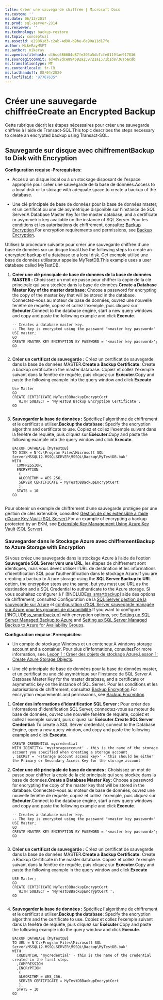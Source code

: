 ```yaml
---
title: Créer une sauvegarde chiffrée | Microsoft Docs
ms.custom: ''
ms.date: 06/13/2017
ms.prod: sql-server-2014
ms.reviewer: ''
ms.technology: backup-restore
ms.topic: conceptual
ms.assetid: e29061d3-c2ab-4d98-b9be-8e90a11d17fe
author: MikeRayMSFT
ms.author: mikeray
ms.openlocfilehash: d46cc686684d87fe393a5db7cfe01194ae917836
ms.sourcegitcommit: ad4d92dce894592a259721a1571b1d8736abacdb
ms.translationtype: MT
ms.contentlocale: fr-FR
ms.lasthandoff: 08/04/2020
ms.locfileid: "87707635"
---
```

# <a name="create-an-encrypted-backup"></a><span data-ttu-id="3eb40-102">Créer une sauvegarde chiffrée</span><span class="sxs-lookup"><span data-stu-id="3eb40-102">Create an Encrypted Backup</span></span>
  <span data-ttu-id="3eb40-103">Cette rubrique décrit les étapes nécessaires pour créer une sauvegarde chiffrée à l'aide de Transact-SQL.</span><span class="sxs-lookup"><span data-stu-id="3eb40-103">This topic describes the steps necessary to create an encrypted backup using Transact-SQL.</span></span>  
  
## <a name="backup-to-disk-with-encryption"></a><span data-ttu-id="3eb40-104">Sauvegarde sur disque avec chiffrement</span><span class="sxs-lookup"><span data-stu-id="3eb40-104">Backup to Disk with Encryption</span></span>  
 <span data-ttu-id="3eb40-105">**Configuration requise :**</span><span class="sxs-lookup"><span data-stu-id="3eb40-105">**Prerequisites:**</span></span>  
  
-   <span data-ttu-id="3eb40-106">Accès à un disque local ou à un stockage disposant de l'espace approprié pour créer une sauvegarde de la base de données.</span><span class="sxs-lookup"><span data-stu-id="3eb40-106">Access to a local disk or to storage with adequate space to create a backup of the database.</span></span>  
  
-   <span data-ttu-id="3eb40-107">Une clé principale de base de données pour la base de données master, et un certificat ou une clé asymétrique disponible sur l'instance de SQL Server.</span><span class="sxs-lookup"><span data-stu-id="3eb40-107">A Database Master Key for the master database, and a certificate or asymmetric key available on the instance of SQL Server.</span></span> <span data-ttu-id="3eb40-108">Pour les conditions et les autorisations de chiffrement, consultez [Backup Encryption](backup-encryption.md).</span><span class="sxs-lookup"><span data-stu-id="3eb40-108">For encryption requirements and permissions, see [Backup Encryption](backup-encryption.md).</span></span>  
  
 <span data-ttu-id="3eb40-109">Utilisez la procédure suivante pour créer une sauvegarde chiffrée d'une base de données sur un disque local.</span><span class="sxs-lookup"><span data-stu-id="3eb40-109">Use the following steps to create an encrypted backup of a database to a local disk.</span></span> <span data-ttu-id="3eb40-110">Cet exemple utilise une base de données utilisateur appelée MyTestDB.</span><span class="sxs-lookup"><span data-stu-id="3eb40-110">This example uses a user database called MyTestDB.</span></span>  
  
1.  <span data-ttu-id="3eb40-111">**Créer une clé principale de base de données de la base de données MASTER :** Choisissez un mot de passe pour chiffrer la copie de la clé principale qui sera stockée dans la base de données.</span><span class="sxs-lookup"><span data-stu-id="3eb40-111">**Create a Database Master Key of the master database:** Choose a password for encrypting the copy of the master key that will be stored in the database.</span></span> <span data-ttu-id="3eb40-112">Connectez-vous au moteur de base de données, ouvrez une nouvelle fenêtre de requête, copiez et collez l'exemple, puis cliquez sur **Exécuter**.</span><span class="sxs-lookup"><span data-stu-id="3eb40-112">Connect to the database engine, start a new query windows and copy and paste the following example and click **Execute**.</span></span>  
  
    ```  
    -- Creates a database master key.   
    -- The key is encrypted using the password "<master key password>"  
    USE master;  
    GO  
    CREATE MASTER KEY ENCRYPTION BY PASSWORD = '<master key password>';  
    GO  
  
    ```  
  
2.  <span data-ttu-id="3eb40-113">**Créer un certificat de sauvegarde :** Créez un certificat de sauvegarde dans la base de données MASTER.</span><span class="sxs-lookup"><span data-stu-id="3eb40-113">**Create a Backup Certificate:** Create a backup certificate in the master database.</span></span> <span data-ttu-id="3eb40-114">Copiez et collez l'exemple suivant dans la fenêtre de requête, puis cliquez sur **Exécuter**.</span><span class="sxs-lookup"><span data-stu-id="3eb40-114">Copy and paste the following example into the query window and click **Execute**</span></span>  
  
    ```  
    Use Master  
    GO  
    CREATE CERTIFICATE MyTestDBBackupEncryptCert  
       WITH SUBJECT = 'MyTestDB Backup Encryption Certificate';  
    GO  
  
    ```  
  
3.  <span data-ttu-id="3eb40-115">**Sauvegarder la base de données :** Spécifiez l'algorithme de chiffrement et le certificat à utiliser.</span><span class="sxs-lookup"><span data-stu-id="3eb40-115">**Backup the database:** Specify the encryption algorithm and certificate to use.</span></span> <span data-ttu-id="3eb40-116">Copiez et collez l'exemple suivant dans la fenêtre de requête, puis cliquez sur **Exécuter**.</span><span class="sxs-lookup"><span data-stu-id="3eb40-116">Copy and paste the following example into the query window and click **Execute**.</span></span>  
  
    ```  
    BACKUP DATABASE [MyTestDB]  
    TO DISK = N'C:\Program Files\Microsoft SQL Server\MSSQL12.MSSQLSERVER\MSSQL\Backup\MyTestDB.bak'  
    WITH  
      COMPRESSION,  
      ENCRYPTION   
       (  
       ALGORITHM = AES_256,  
       SERVER CERTIFICATE = MyTestDBBackupEncryptCert  
       ),  
      STATS = 10  
    GO  
  
    ```  
  
 <span data-ttu-id="3eb40-117">Pour obtenir un exemple de chiffrement d’une sauvegarde protégée par une gestion de clés extensible, consultez [Gestion de clés extensible à l’aide d’Azure Key Vault &#40;SQL Server&#41;](../security/encryption/extensible-key-management-using-azure-key-vault-sql-server.md).</span><span class="sxs-lookup"><span data-stu-id="3eb40-117">For an example of encrypting a backup protected by an EKM, see [Extensible Key Management Using Azure Key Vault &#40;SQL Server&#41;](../security/encryption/extensible-key-management-using-azure-key-vault-sql-server.md).</span></span>  
  
### <a name="backup-to-azure-storage-with-encryption"></a><span data-ttu-id="3eb40-118">Sauvegarder dans le Stockage Azure avec chiffrement</span><span class="sxs-lookup"><span data-stu-id="3eb40-118">Backup to Azure Storage with Encryption</span></span>  
 <span data-ttu-id="3eb40-119">Si vous créez une sauvegarde dans le stockage Azure à l’aide de l’option **Sauvegarde SQL Server vers une URL**, les étapes de chiffrement sont identiques, mais vous devez utiliser l’URL de destination et les informations d’identification SQL pour l’authentification dans le stockage Azure.</span><span class="sxs-lookup"><span data-stu-id="3eb40-119">If you are creating a backup to Azure storage using the **SQL Server Backup to URL** option, the encryption steps are the same, but you must use URL as the destination and a SQL Credential to authenticate to the Azure storage.</span></span> <span data-ttu-id="3eb40-120">Si vous souhaitez configurer à l' [!INCLUDE[ss_smartbackup](../../includes/ss-smartbackup-md.md)] aide des options de chiffrement, consultez Configuration de la [SQL Server gestion de la sauvegarde sur Azure](enable-sql-server-managed-backup-to-microsoft-azure.md) et [configuration d’SQL Server sauvegarde managée sur Azure pour les groupes de disponibilité](../../database-engine/setting-up-sql-server-managed-backup-to-windows-azure-for-availability-groups.md).</span><span class="sxs-lookup"><span data-stu-id="3eb40-120">If you want to configure [!INCLUDE[ss_smartbackup](../../includes/ss-smartbackup-md.md)] with encryption options, see [Setting up SQL Server Managed Backup to Azure](enable-sql-server-managed-backup-to-microsoft-azure.md) and [Setting up SQL Server Managed Backup to Azure for Availability Groups](../../database-engine/setting-up-sql-server-managed-backup-to-windows-azure-for-availability-groups.md).</span></span>  
  
 <span data-ttu-id="3eb40-121">**Configuration requise :**</span><span class="sxs-lookup"><span data-stu-id="3eb40-121">**Prerequisites:**</span></span>  
  
-   <span data-ttu-id="3eb40-122">Un compte de stockage Windows et un conteneur.</span><span class="sxs-lookup"><span data-stu-id="3eb40-122">A windows storage account and a container.</span></span> <span data-ttu-id="3eb40-123">Pour plus d'informations, consultez</span><span class="sxs-lookup"><span data-stu-id="3eb40-123">For more information, see.</span></span> <span data-ttu-id="3eb40-124">[Leçon 1 : Créer des objets de stockage Azure](../../tutorials/lesson-1-create-windows-azure-storage-objects.md).</span><span class="sxs-lookup"><span data-stu-id="3eb40-124">[Lesson 1: Create Azure Storage Objects](../../tutorials/lesson-1-create-windows-azure-storage-objects.md).</span></span>  
  
-   <span data-ttu-id="3eb40-125">Une clé principale de base de données pour la base de données master, et un certificat ou une clé asymétrique sur l'instance de SQL Server.</span><span class="sxs-lookup"><span data-stu-id="3eb40-125">A Database Master Key for the master database, and a certificate or asymmetric key  on the instance of SQL Server.</span></span> <span data-ttu-id="3eb40-126">Pour les conditions et les autorisations de chiffrement, consultez [Backup Encryption](backup-encryption.md).</span><span class="sxs-lookup"><span data-stu-id="3eb40-126">For encryption requirements and permissions, see [Backup Encryption](backup-encryption.md).</span></span>  
  
1.  <span data-ttu-id="3eb40-127">**Créer des informations d’identification SQL Server :** Pour créer des informations d'identification SQL Server, connectez-vous au moteur de base de données, ouvrez une nouvelle fenêtre de requête, copiez et collez l'exemple suivant, puis cliquez sur **Exécuter**.</span><span class="sxs-lookup"><span data-stu-id="3eb40-127">**Create SQL Server Credential:** To create a SQL Server credential, connect to the Database Engine, open a new query window, and copy and paste the following example and click **Execute**.</span></span>  
  
    ```  
    CREATE CREDENTIAL mycredential   
    WITH IDENTITY= 'mystorageaccount' - this is the name of the storage account you specified when creating a storage account    
    , SECRET = '<storage account access key>' - this should be either the Primary or Secondary Access Key for the storage account  
    ```  
  
2.  <span data-ttu-id="3eb40-128">**Créer une clé principale de base de données :** Choisissez un mot de passe pour chiffrer la copie de la clé principale qui sera stockée dans la base de données.</span><span class="sxs-lookup"><span data-stu-id="3eb40-128">**Create a Database Master Key:** Choose a password for encrypting the copy of the master key that will be stored in the database.</span></span> <span data-ttu-id="3eb40-129">Connectez-vous au moteur de base de données, ouvrez une nouvelle fenêtre de requête, copiez et collez l'exemple, puis cliquez sur **Exécuter**.</span><span class="sxs-lookup"><span data-stu-id="3eb40-129">Connect to the database engine, start a new query windows and copy and paste the following example and click **Execute**.</span></span>  
  
    ```  
    -- Creates a database master key.  
    -- The key is encrypted using the password "<master key password>"  
    USE Master;  
    GO  
    CREATE MASTER KEY ENCRYPTION BY PASSWORD = '<master key password>';  
    GO  
  
    ```  
  
3.  <span data-ttu-id="3eb40-130">**Créer un certificat de sauvegarde :** Créez un certificat de sauvegarde dans la base de données MASTER.</span><span class="sxs-lookup"><span data-stu-id="3eb40-130">**Create a Backup Certificate:** Create a Backup Certificate in the master database.</span></span> <span data-ttu-id="3eb40-131">Copiez et collez l'exemple suivant dans la fenêtre de requête, puis cliquez sur **Exécuter**.</span><span class="sxs-lookup"><span data-stu-id="3eb40-131">Copy and paste the following example in the query window and click **Execute**</span></span>  
  
    ```  
    USE Master;  
    GO  
    CREATE CERTIFICATE MyTestDBBackupEncryptCert  
       WITH SUBJECT = 'MyTestDBBackupEncryptCert ';  
    GO  
  
    ```  
  
4.  <span data-ttu-id="3eb40-132">**Sauvegarder la base de données :** Spécifiez l'algorithme de chiffrement et le certificat à utiliser.</span><span class="sxs-lookup"><span data-stu-id="3eb40-132">**Backup the database:** Specify the encryption algorithm and the certificate to use.</span></span> <span data-ttu-id="3eb40-133">Copiez et collez l'exemple suivant dans la fenêtre de requête, puis cliquez sur **Exécuter**.</span><span class="sxs-lookup"><span data-stu-id="3eb40-133">Copy and paste the following example into the query window and click **Execute**.</span></span>  
  
    ```  
    BACKUP DATABASE [MyTestDB]  
    TO URL = N'C:\Program Files\Microsoft SQL Server\MSSQL12.MSSQLSERVER\MSSQL\Backup\MyTestDB.bak'  
    WITH  
      CREDENTIAL 'mycredential' - this is the name of the credential created in the first step.  
      ,COMPRESSION  
      ,ENCRYPTION   
       (  
       ALGORITHM = AES_256,  
       SERVER CERTIFICATE = MyTestDBBackupEncryptCert  
       ),  
      STATS = 10  
    GO  
  
    ```  
  
  
